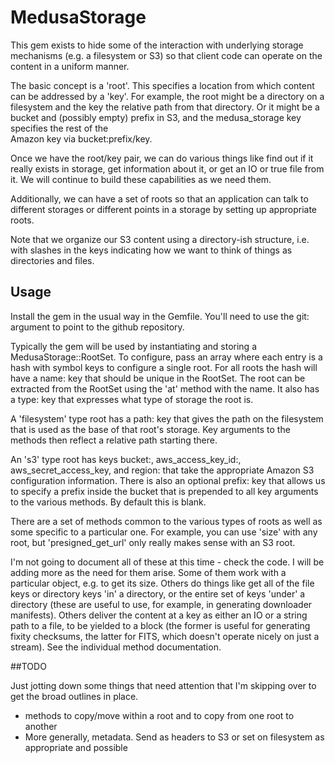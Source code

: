 # MedusaStorage

This gem exists to hide some of the interaction with underlying storage mechanisms
(e.g. a filesystem or S3) so that client code can operate on the content in a 
uniform manner.

The basic concept is a 'root'. This specifies a location from which content can be 
addressed by a 'key'. For example, the root might be a directory on a filesystem
and the key the relative path from that directory. Or it might be a bucket and 
(possibly empty) prefix in S3, and the medusa_storage key specifies the rest of the  
Amazon key via bucket:prefix/key.

Once we have the root/key pair, we can do various things like find out if it really
exists in storage, get information about it, or get an IO or true file from it. We
will continue to build these capabilities as we need them.

Additionally, we can have a set of roots so that an application can talk to different
storages or different points in a storage by setting up appropriate roots.

Note that we organize our S3 content using a directory-ish structure, i.e. with
slashes in the keys indicating how we want to think of things as directories and
files. 

## Usage

Install the gem in the usual way in the Gemfile. You'll need to use the git: argument
to point to the github repository.

Typically the gem will be used by instantiating and storing a MedusaStorage::RootSet.
To configure, pass an array where each entry is a hash with symbol 
keys to configure a single root. For all roots the hash will have a name: key that 
should be unique in the RootSet. The root can be extracted from the RootSet using
the 'at' method with the name. It also has a type: key that expresses what type 
of storage the root is. 

A 'filesystem' type root has a path: key that gives the path on the filesystem that is 
used as the base of that root's storage. Key arguments to the methods then reflect
a relative path starting there.

An 's3' type root has keys bucket:, aws_access_key_id:, aws_secret_access_key, and region: 
that take the appropriate Amazon S3 configuration information. There is also an optional
prefix: key that allows us to specify a prefix inside the bucket that is prepended to
all key arguments to the various methods. By default this is blank.

There are a set of methods common to the various types of roots as well as some
specific to a particular one. For example, you can use 'size' with any root, but 
'presigned_get_url' only really makes sense with an S3 root.

I'm not going to document all of these at this time - check the code. I will be 
adding more as the need for them arise. Some of them 
work with a particular object, e.g. to get its size. Others do things like get all 
of the file keys or directory keys 'in' a directory, or the entire set of keys 'under'
a directory (these are useful to use, for example, in generating downloader manifests). 
Others deliver the content at a key as either an IO or a string path to
a file, to be yielded to a block (the former is useful for generating fixity checksums,
the latter for FITS, which doesn't operate nicely on just a stream). 
See the individual method documentation.

##TODO

Just jotting down some things that need attention that I'm skipping over to get the
broad outlines in place.

* methods to copy/move within a root and to copy from one root to another
* More generally, metadata. Send as headers to S3 or set on filesystem as appropriate
  and possible

 

